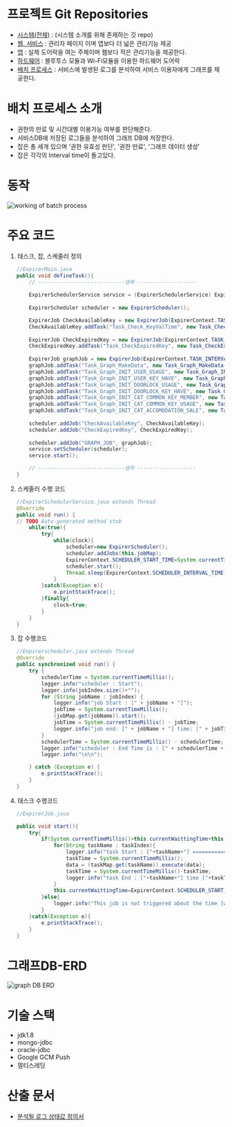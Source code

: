 # 프로젝트 Git Repositories
 - [시스템(전체)](https://github.com/yung6699/SmartDoorLock) : (시스템 소개를 위해 존재하는 깃 repo) 
 - [웹, 서비스](../SmartDoorLock-WebApplication) : 관리자 페이지 이며 앱보다 더 넓은 관리기능 제공
 - [앱](../SmartDoorLock-HybridApplication) : 실제 도어락을 여는 주체이며 웹보다 적은 관리기능을 제공한다.
 - [하드웨어](../SmartDoorLock-Arduino) : 블루투스 모듈과 Wi-Fi모듈을 이용한 하드웨어 도어락
 - [배치 프로세스](../SmartDoorLock-LogAnalyzers) : 서비스에 발생된 로그를 분석하여 서비스 이용자에게 그래프를 제공한다.

# 배치 프로세스 소개

 - 권한의 만료 및 시간대별 이용가능 여부를 판단해준다.
 - 서비스DB에 저장된 로그들을 분석하여 그래프 DB에 저장한다.
 - 잡은 총 세개 있으며 '권한 유효성 판단', '권한 만료', '그래프 데이터 생성'
 - 잡은 각각의 Interval time이 돌고있다.

# 동작

![working of batch process](https://github.com/yung6699/SmartDoorLock-LogAnalyzers/raw/master/docs/batch_working.bmp)


# 주요 코드

1. 태스크, 잡, 스케줄러 정의

 ``` java
	//ExpirerMain.java 
	public void defineTask(){
        // ----------------------------생략 -------------------
		
        ExpirerSchedulerService service = (ExpirerSchedulerService) ExpirerContext.context.getBean("expirerSchedulerService");
		
		ExpirerScheduler scheduler = new ExpirerScheduler();

		ExpirerJob CheckAvailableKey = new ExpirerJob(ExpirerContext.TASK_INTERVAL_KEY_VAL_TIME);
		CheckAvailableKey.addTask("Task_Check_KeyValTime", new Task_Check_KeyValTime());
		
		ExpirerJob CheckExpiredKey = new ExpirerJob(ExpirerContext.TASK_INTERVAL_KEY_MST);
		CheckExpiredKey.addTask("Task_CheckExpiredKey", new Task_CheckExpiredKey());
		
		ExpirerJob graphJob = new ExpirerJob(ExpirerContext.TASK_INTERVAL_GRAPH);
		graphJob.addTask("Task_Graph_MakeData", new Task_Graph_MakeData());
		graphJob.addTask("Task_Graph_INIT_USER_USAGE", new Task_Graph_INIT_USER_USAGE());
		graphJob.addTask("Task_Graph_INIT_USER_KEY_HAVE", new Task_Graph_INIT_USER_KEY_HAVE());
		graphJob.addTask("Task_Graph_INIT_DOORLOCK_USAGE", new Task_Graph_INIT_DOORLOCK_USAGE());
		graphJob.addTask("Task_Graph_INIT_DOORLOCK_KEY_HAVE", new Task_Graph_INIT_DOORLOCK_KEY_HAVE());
		graphJob.addTask("Task_Graph_INIT_CAT_COMMON_KEY_MEMBER", new Task_Graph_INIT_CAT_COMMON_KEY_MEMBER());
		graphJob.addTask("Task_Graph_INIT_CAT_COMMON_KEY_USAGE", new Task_Graph_INIT_CAT_COMMON_KEY_USAGE());
		graphJob.addTask("Task_Graph_INIT_CAT_ACCOMODATION_SALE", new Task_Graph_INIT_CAT_ACCOMODATION_SALE());		
		
		scheduler.addJob("CheckAvailableKey", CheckAvailableKey);
		scheduler.addJob("CheckExpiredKey", CheckExpiredKey);
		
		scheduler.addJob("GRAPH_JOB", graphJob);
		service.setScheduler(scheduler);
		service.start();

        // ----------------------------생략 -------------------
    }
 ```

2. 스케줄러 수행 코드

 ``` java
    //ExpirerSchedulerService.java extends Thread
	@Override
	public void run() {
	// TODO Auto-generated method stub
		while(true){
			try{
				while(clock){
					scheduler=new ExpirerScheduler();
					scheduler.addJobs(this.jobMap);
					ExpirerContext.SCHEDULER_START_TIME=System.currentTimeMillis();
					scheduler.start();
					Thread.sleep(ExpirerContext.SCHEDULER_INTERVAL_TIME); //10초마다 한 번씩.
				}
			}catch(Exception e){
				e.printStackTrace();
			}finally{
				clock=true;		
			}
		}
	}	
 ```

3. 잡 수행코드

 ``` java
    //Expirerscheduler.java extends Thread
	@Override
	public synchronized void run() {
		try {
			schedulerTime = System.currentTimeMillis();
			logger.info("scheduler : Start");
			logger.info(jobIndex.size()+"");
			for (String jobName : jobIndex) {
				logger.info("job Start : [" + jobName + "]");
				jobTime = System.currentTimeMillis();
				(jobMap.get(jobName)).start();
				jobTime = System.currentTimeMillis() - jobTime;
				logger.info("job end: [" + jobName + "] time: [" + jobTime + "]");
			}
			schedulerTime = System.currentTimeMillis() - schedulerTime;
			logger.info("scheduler : End Time is : [" + schedulerTime + "]");
			logger.info("\n\n");

		} catch (Exception e) {
			e.printStackTrace();
		}
	}
 ```

4. 태스크 수행코드

 ``` java
    //ExpirerJob.java 

	public void start(){
		try{
			if(System.currentTimeMillis()>this.currentWaittingTime+this.waittingTime){
				for(String taskName : taskIndex){
					logger.info("task Start : ["+taskName+"] ==============");
					taskTime = System.currentTimeMillis();
					data = (taskMap.get(taskName)).execute(data);
					taskTime = System.currentTimeMillis()-taskTime;
					logger.info("task End : ["+taskName+"] time ["+taskTime+"] ==============");
				}
				this.currentWaittingTime=ExpirerContext.SCHEDULER_START_TIME;
			}else{
				logger.info("This job is not triggered about the time [watting : "+(System.currentTimeMillis()-(this.currentWaittingTime+this.waittingTime))+" / millis]");
			}
		}catch(Exception e){
			e.printStackTrace();
		}
	}
 ```


# 그래프DB-ERD

![graph DB ERD](https://github.com/yung6699/SmartDoorLock-LogAnalyzers/raw/master/docs/graphDB.png)

# 기술 스택
 - jdk1.8
 - mongo-jdbc
 - oracle-jdbc
 - Google GCM Push
 - 멀티스레딩

# 산출 문서
 
 - [분석될 로그 상태값 정의서](https://github.com/yung6699/SmartDoorLock-LogAnalyzers/raw/master/docs/LOG_STATE%20Definition.xlsx) 

